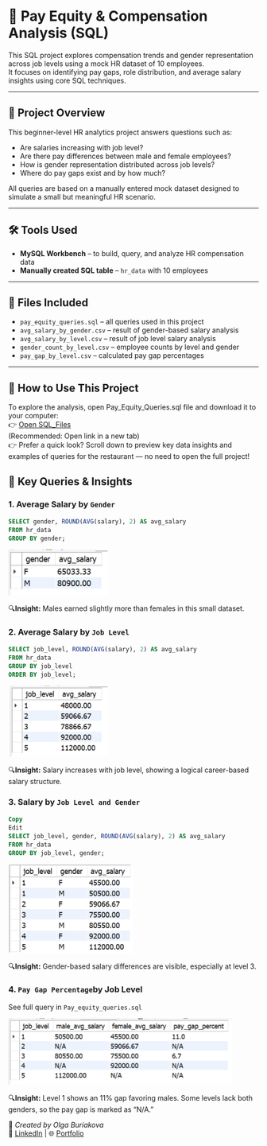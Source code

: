 # 🐬 Pay Equity & Compensation Analysis (SQL)

This SQL project explores compensation trends and gender representation across job levels using a mock HR dataset of 10 employees.  
It focuses on identifying pay gaps, role distribution, and average salary insights using core SQL techniques.

---

## 🚀 Project Overview

This beginner-level HR analytics project answers questions such as:
- Are salaries increasing with job level?
- Are there pay differences between male and female employees?
- How is gender representation distributed across job levels?
- Where do pay gaps exist and by how much?

All queries are based on a manually entered mock dataset designed to simulate a small but meaningful HR scenario.

---

## 🛠 Tools Used
- **MySQL Workbench** – to build, query, and analyze HR compensation data
- **Manually created SQL table** – `hr_data` with 10 employees

---

## 📁 Files Included

- `pay_equity_queries.sql` – all queries used in this project
- `avg_salary_by_gender.csv` – result of gender-based salary analysis
- `avg_salary_by_level.csv` – result of job level salary analysis
- `gender_count_by_level.csv` – employee counts by level and gender
- `pay_gap_by_level.csv` – calculated pay gap percentages

---

## 🚀 How to Use This Project
To explore the analysis, open Pay_Equity_Queries.sql file and download it to your computer:  
👉 [Open SQL_Files](https://github.com/Obu541/Pay-Equity-Analysis-SQL/blob/main/Pay_Equity_Queries.sql)   
   (Recommended: Open link in a new tab)  
👉 Prefer a quick look? Scroll down to preview key data insights and examples of queries for the restaurant — no need to open the full project!


## 📌 Key Queries & Insights

### 1. Average Salary by `Gender`
```sql
SELECT gender, ROUND(AVG(salary), 2) AS avg_salary
FROM hr_data
GROUP BY gender;
```
<img src="images/Im-1.png" width="200" />

🔍**Insight:** Males earned slightly more than females in this small dataset.

### 2. Average Salary by `Job Level`
```sql
SELECT job_level, ROUND(AVG(salary), 2) AS avg_salary
FROM hr_data
GROUP BY job_level
ORDER BY job_level;
```
<img src="images/Im-2.png" width="200" />

🔍**Insight:** Salary increases with job level, showing a logical career-based salary structure.

### 3. Salary by `Job Level and Gender`
```sql
Copy
Edit
SELECT job_level, gender, ROUND(AVG(salary), 2) AS avg_salary
FROM hr_data
GROUP BY job_level, gender;
```
<img src="images/Im-3.png" width="250" />

🔍**Insight:** Gender-based salary differences are visible, especially at level 3.

### 4. `Pay Gap Percentage`by Job Level
See full query in `Pay_equity_queries.sql`

<img src="images/Im-4.png" width="450" />

🔍**Insight:** Level 1 shows an 11% gap favoring males. 
Some levels lack both genders, so the pay gap is marked as “N/A.”

📌 *Created by Olga Buriakova*  
💼 [LinkedIn](https://www.linkedin.com/in/olga-buriakova-a13163128/) | 🌐 [Portfolio](https://obu541.github.io/Portfolio/)





